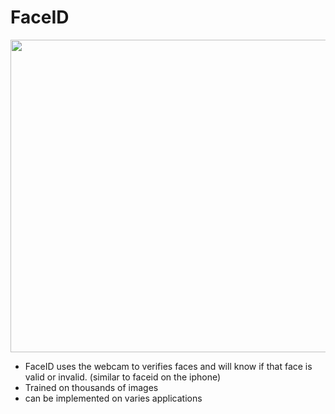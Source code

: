 # FaceID
<img src="https://user-images.githubusercontent.com/55770853/155236444-4578565a-fcff-47e6-ad05-2677967ff65c.gif" width="700" height="500">

- FaceID uses the webcam to verifies faces and will know if that face is valid or invalid. (similar to faceid on the iphone)
- Trained on thousands of images
- can be implemented on varies applications
